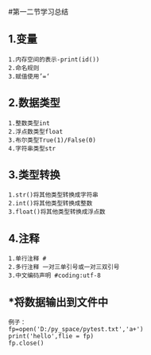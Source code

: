 #第一二节学习总结
## 1.变量
    1.内存空间的表示-print(id())
    2.命名规则
    3.赋值使用’=‘
## 2.数据类型
    1.整数类型int
    2.浮点数类型float
    3.布尔类型True(1)/False(0)
    4.字符串类型str
## 3.类型转换
    1.str()将其他类型转换成字符串
    2.int()将其他类型转换成整数
    3.float()将其他类型转换成浮点数
## 4.注释
    1.单行注释 #
    2.多行注释 一对三单引号或一对三双引号
    3.中文编码声明 #coding:utf-8
## *将数据输出到文件中
    例子：
    fp=open('D:/py_space/pytest.txt','a+')
    print('hello',flie = fp)
    fp.close()
